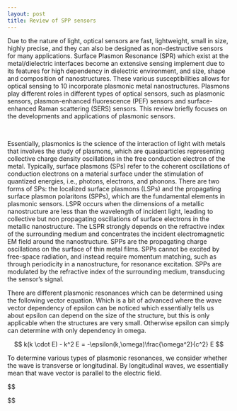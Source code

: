 ```yaml
---
layout: post
title: Review of SPP sensors
---
```


  <!-- MathJax Script -->
  <script type="text/javascript" async
    src="https://cdn.jsdelivr.net/npm/mathjax@3/es5/tex-mml-chtml.js">
  </script>

Due to the nature of light, optical sensors are fast, lightweight, small in size, highly precise,
and they can also be designed as non-destructive sensors for many applications. Surface Plasmon
Resonance (SPR) which exist at the metal/dielectric interfaces become an extensive sensing
implement due to its features for high dependency in dielectric environment, and size, shape
and composition of nanostructures. These various susceptibilities allows for optical sensing to 10
incorporate plasmonic metal nanostructures. Plasmons play different roles in different types
of optical sensors, such as plasmonic sensors, plasmon-enhanced fluorescence (PEF) sensors
and surface-enhanced Raman scattering (SERS) sensors. This review briefly focuses on the
developments and applications of plasmonic sensors.

<br>

Essentially, plasmonics is the science of the interaction of light with metals that involves the study of plasmons, which are quasiparticles representing collective charge density oscillations in the free conduction electron of the metal. Typically, surface plasmons (SPs) refer to the coherent oscillations of conduction electrons on a material surface under the stimulation of quantized energies, i.e., photons, electrons, and phonons. There are two forms of SPs: the localized surface plasmons (LSPs) and the propagating surface plasmon polaritons (SPPs), which are the fundamental elements in plasmonic sensors. LSPR occurs when the dimensions of a metallic nanostructure are less than the wavelength of incident light, leading to collective but non propagating oscillations of surface electrons in the metallic nanostructure. The LSPR strongly depends on the refractive index of the surrounding medium and concentrates the incident electromagnetic EM field around the nanostructure. SPPs are the propagating charge oscillations on the surface of thin metal films. SPPs cannot be excited by free-space radiation, and instead require momentum matching, such as through periodicity in a nanostructure, for resonance excitation. SPPs are modulated by the refractive index of the surrounding medium, transducing the sensor’s signal.

There are different plasmonic resonances which can be determined using the following vector equation. Which is a bit of advanced where the wave vector dependency of epsilon can be noticed which essentially tells us about epsilon can depend on the size of the structure, but this is only applicable when the structures are very small. Otherwise epsilon can simply can determine with only dependency in omega.

$$
k(k \cdot E) - k^2 E = -\epsilon(k,\omega)\frac{\omega^2}{c^2} E
$$

To determine various types of plasmonic resonances, we consider whether the wave is transverse or longitudinal. By longitudinal waves, we essentially mean that wave vector is parallel to the electric field.

$$

$$